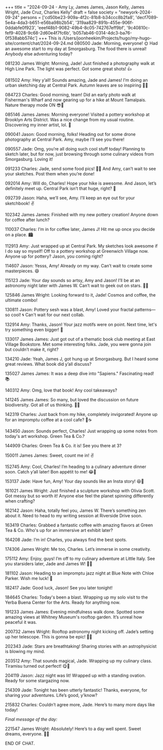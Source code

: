 +++
title = "2024-09-24 - Amy Ly, James James, Jason Kelly, James Wright, Jade Cruz, Charles Kelly"
draft = false
society = "newyork-2024-09-24"
persons = ['cd50be23-909a-4f2c-81b8-b34ccc8b2fa8', 'decf7089-5e4a-4da3-b651-e56ba98b2b54', '319aa829-891b-455e-906f-0ddabfe0f923', 'eeef48b1-9082-49b4-8c05-742767eff9bf', '9c40810c-fef9-4028-9c68-2d60e4f7fc6b', 'b057ab46-0314-4dc3-ba76-0f538abb574c']
+++
This is /Users/joonheekim/Projects/hugo/my-hugo-site/content/chat/2024-09-24.md
080500 Jade: Morning, everyone! 🌞 Had an awesome start to my day at Smorgasburg. The food there is unreal! Anybody else adventuring today?

081230 James Wright: Morning, Jade! Just finished a photography walk at High Line Park. The light was perfect. Got some great shots! 👍

081502 Amy: Hey y’all! Sounds amazing, Jade and James! I’m doing an urban sketching day at Central Park. Autumn leaves are so inspiring 🍂🎨

084723 Charles: Good morning, team! Did an early photo walk at Fisherman's Wharf and now gearing up for a hike at Mount Tamalpais. Nature therapy mode ON 😎🚴

085146 James James: Morning everyone! Visited a pottery workshop at Brooklyn Arts District. Was a nice change from my usual routine. Discovering my inner artist, lol. 🎨

090041 Jason: Good morning, folks! Heading out for some drone photography at Central Park. Amy, maybe I’ll see you there!

090557 Jade: Omg, you’re all doing such cool stuff today! Planning to sketch later, but for now, just browsing through some culinary videos from Smorgasburg. Loving it!

091233 Charles: Jade, send some food pics! 🌮🍣 And Amy, can’t wait to see your sketches. Post them when you’re done!

092014 Amy: Will do, Charles! Hope your hike is awesome. And Jason, let’s definitely meet up. Central Park isn’t that huge, right? 🤣

092739 Jason: Haha, we’ll see, Amy. I’ll keep an eye out for your sketchbook! ✌️

102342 James James: Finished with my new pottery creation! Anyone down for coffee after lunch?

110037 Charles: I’m in for coffee later, James J! Hit me up once you decide on a place. 🏙️

112913 Amy: Just wrapped up at Central Park. My sketches look awesome if I do say so myself! Off to a pottery workshop at Greenwich Village now. Anyone up for pottery? Jason, you coming right?

114607 Jason: Yesss, Amy! Already on my way. Can’t wait to create some masterpieces. 😄

115123 Jade: Your day sounds so artsy, Amy and Jason! I’ll be at an astronomy night later with James W. Can’t wait to geek out on stars. 🌌✨

125846 James Wright: Looking forward to it, Jade! Cosmos and coffee, the ultimate combo!

130811 Jason: Pottery sesh was a blast, Amy! Loved your fractal patterns—so cool! 🌀 Can't wait for our next collab.

132914 Amy: Thanks, Jason! Your jazz motifs were on point. Next time, let's try something even bigger! 🙌

133017 James James: Just got out of a thematic book club meeting at East Village Bookstore. Met some interesting folks. Jade, you were gonna join but couldn’t make it, right?

134210 Jade: Yeah, James J, got hung up at Smorgasburg. But I heard some great reviews. What book did y’all discuss?

135027 James James: It was a deep dive into "Sapiens." Fascinating read! 📚

140312 Amy: Omg, love that book! Any cool takeaways?

141245 James James: So many, but loved the discussion on future biodiversity. Got all of us thinking. 🧠💭

142319 Charles: Just back from my hike, completely invigorated! Anyone up for an impromptu coffee at a cool cafe? 🚴☕

143450 Jason: Sounds perfect, Charles! Just wrapping up some notes from today's art workshop. Green Tea & Co.?

144909 Charles: Green Tea & Co. it is! See you there at 3?

150011 James James: Sweet, count me in! ✌️

152745 Amy: Cool, Charles! I’m heading to a culinary adventure dinner soon. Catch y’all later! Bon appétit to me! 😂🍝

153137 Jade: Have fun, Amy! Your day sounds like an Insta story! 😆📸

161021 James Wright: Just finished a sculpture workshop with Olivia Scott. Got messy but so worth it! Anyone else feel the planet spinning differently when crafting?

162142 Jason: Haha, totally feel you, James W. There’s something zen about it. Need to head to my writing session at Riverside Drive soon.

163419 Charles: Grabbed a fantastic coffee with amazing flavors at Green Tea & Co. Who's up for an immersive art exhibit later?

164208 Jade: I’m in! Charles, you always find the best spots.

174306 James Wright: Me too, Charles. Let’s immerse in some creativity. 

175112 Amy: Enjoy, guys! I’m off to my culinary adventure at Little Italy. See you starsiders later, Jade and James W! 🌌💫

181102 Jason: Heading to an impromptu jazz night at Blue Note with Chloe Parker. Wish me luck! 🎷

182417 Jade: Good luck, Jason! See you later tonight!

184645 Charles: Today's been a blast. Wrapping up my solo visit to the Yerba Buena Center for the Arts. Ready for anything now. 

191233 James James: Evening mindfulness walk done. Spotted some amazing views at Whitney Museum's rooftop garden. It’s unreal how peaceful it was.

200732 James Wright: Rooftop astronomy night kicking off. Jade’s setting up her telescope. This is gonna be epic! 👀🌠

202343 Jade: Stars are breathtaking! Sharing stories with an astrophysicist is blowing my mind. 

203512 Amy: That sounds magical, Jade. Wrapping up my culinary class. Tiramisu turned out perfect! 😋🍰

204119 Jason: Jazz night was lit! Wrapped up with a standing ovation. Ready for some stargazing now.

214309 Jade: Tonight has been utterly fantastic! Thanks, everyone, for sharing your adventures. Life’s good, y'know?

215832 Charles: Couldn’t agree more, Jade. Here’s to many more days like today!

_Final message of the day:_

221547 James Wright: Absolutely! Here’s to a day well spent. Sweet dreams, everyone. 🌌🛌

END OF CHAT.
